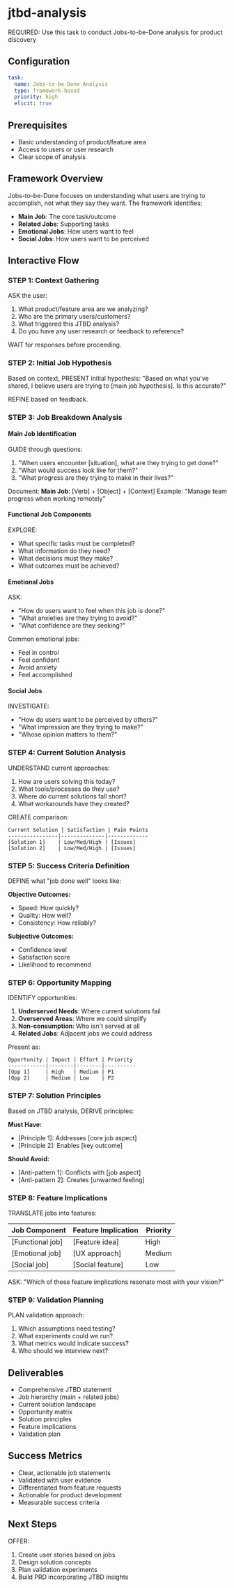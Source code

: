 # jtbd-analysis

REQUIRED: Use this task to conduct Jobs-to-be-Done analysis for product discovery

## Configuration
```yaml
task:
  name: Jobs-to-be-Done Analysis
  type: framework-based
  priority: high
  elicit: true
```

## Prerequisites
- Basic understanding of product/feature area
- Access to users or user research
- Clear scope of analysis

## Framework Overview

Jobs-to-be-Done focuses on understanding what users are trying to accomplish, not what they say they want. The framework identifies:
- **Main Job**: The core task/outcome
- **Related Jobs**: Supporting tasks
- **Emotional Jobs**: How users want to feel
- **Social Jobs**: How users want to be perceived

## Interactive Flow

### STEP 1: Context Gathering
ASK the user:
1. What product/feature area are we analyzing?
2. Who are the primary users/customers?
3. What triggered this JTBD analysis?
4. Do you have any user research or feedback to reference?

WAIT for responses before proceeding.

### STEP 2: Initial Job Hypothesis
Based on context, PRESENT initial hypothesis:
"Based on what you've shared, I believe users are trying to [main job hypothesis]. Is this accurate?"

REFINE based on feedback.

### STEP 3: Job Breakdown Analysis

#### Main Job Identification
GUIDE through questions:
1. "When users encounter [situation], what are they trying to get done?"
2. "What would success look like for them?"
3. "What progress are they trying to make in their lives?"

Document: **Main Job**: [Verb] + [Object] + [Context]
Example: "Manage team progress when working remotely"

#### Functional Job Components
EXPLORE:
- What specific tasks must be completed?
- What information do they need?
- What decisions must they make?
- What outcomes must be achieved?

#### Emotional Jobs
ASK:
- "How do users want to feel when this job is done?"
- "What anxieties are they trying to avoid?"
- "What confidence are they seeking?"

Common emotional jobs:
- Feel in control
- Feel confident
- Avoid anxiety
- Feel accomplished

#### Social Jobs
INVESTIGATE:
- "How do users want to be perceived by others?"
- "What impression are they trying to make?"
- "Whose opinion matters to them?"

### STEP 4: Current Solution Analysis
UNDERSTAND current approaches:
1. How are users solving this today?
2. What tools/processes do they use?
3. Where do current solutions fall short?
4. What workarounds have they created?

CREATE comparison:
```
Current Solution | Satisfaction | Pain Points
----------------|--------------|-------------
[Solution 1]    | Low/Med/High | [Issues]
[Solution 2]    | Low/Med/High | [Issues]
```

### STEP 5: Success Criteria Definition
DEFINE what "job done well" looks like:

**Objective Outcomes:**
- Speed: How quickly?
- Quality: How well?
- Consistency: How reliably?

**Subjective Outcomes:**
- Confidence level
- Satisfaction score
- Likelihood to recommend

### STEP 6: Opportunity Mapping
IDENTIFY opportunities:

1. **Underserved Needs**: Where current solutions fail
2. **Overserved Areas**: Where we could simplify
3. **Non-consumption**: Who isn't served at all
4. **Related Jobs**: Adjacent jobs we could address

Present as:
```
Opportunity | Impact | Effort | Priority
------------|--------|--------|----------
[Opp 1]     | High   | Medium | P1
[Opp 2]     | Medium | Low    | P2
```

### STEP 7: Solution Principles
Based on JTBD analysis, DERIVE principles:

**Must Have:**
- [Principle 1]: Addresses [core job aspect]
- [Principle 2]: Enables [key outcome]

**Should Avoid:**
- [Anti-pattern 1]: Conflicts with [job aspect]
- [Anti-pattern 2]: Creates [unwanted feeling]

### STEP 8: Feature Implications
TRANSLATE jobs into features:

| Job Component | Feature Implication | Priority |
|--------------|-------------------|----------|
| [Functional job] | [Feature idea] | High |
| [Emotional job] | [UX approach] | Medium |
| [Social job] | [Social feature] | Low |

ASK: "Which of these feature implications resonate most with your vision?"

### STEP 9: Validation Planning
PLAN validation approach:
1. Which assumptions need testing?
2. What experiments could we run?
3. What metrics would indicate success?
4. Who should we interview next?

## Deliverables
- Comprehensive JTBD statement
- Job hierarchy (main + related jobs)
- Current solution landscape
- Opportunity matrix
- Solution principles
- Feature implications
- Validation plan

## Success Metrics
- Clear, actionable job statements
- Validated with user evidence
- Differentiated from feature requests
- Actionable for product development
- Measurable success criteria

## Next Steps
OFFER:
1. Create user stories based on jobs
2. Design solution concepts
3. Plan validation experiments
4. Build PRD incorporating JTBD insights